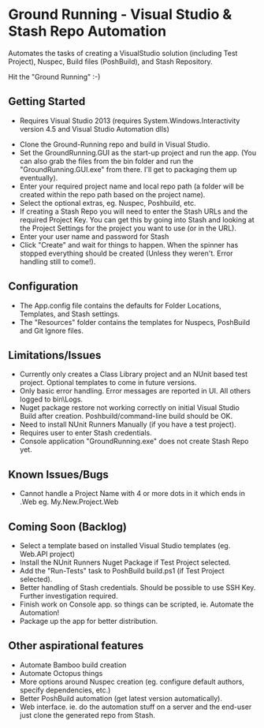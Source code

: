 Ground Running - Visual Studio & Stash Repo Automation
======================================================

Automates the tasks of creating a VisualStudio solution (including Test Project), Nuspec, Build files (PoshBuild), and Stash Repository.  

Hit the "Ground Running" :-)


Getting Started
---------------
* Requires Visual Studio 2013 (requires System.Windows.Interactivity version 4.5  and Visual Studio Automation dlls)
- Clone the Ground-Running repo and build in Visual Studio.
- Set the GroundRunning.GUI as the start-up project and run the app.  (You can also grab the files from the bin folder and run the "GroundRunning.GUI.exe" from there.  I'll get to packaging them up eventually).
- Enter your required project name and local repo path (a folder will be created within the repo path based on the project name).
- Select the optional extras, eg. Nuspec, Poshbuild, etc.
- If creating a Stash Repo you will need to enter the Stash URLs and the required Project Key. You can get this by going into Stash and looking at the Project Settings for the project you want to use (or in the URL).
- Enter your user name and password for Stash
- Click "Create" and wait for things to happen.  When the spinner has stopped everything should be created (Unless they weren't.  Error handling still to come!).  


Configuration
-------------
- The App.config file contains the defaults for Folder Locations, Templates, and Stash settings.
- The "Resources" folder contains the templates for Nuspecs, PoshBuild and Git Ignore files.


Limitations/Issues
------------------
- Currently only creates a Class Library project and an NUnit based test project.  Optional templates to come in future versions.
- Only basic error handling. Error messages are reported in UI.  All others logged to bin\Logs\. 
- Nuget package restore not working correctly on initial Visual Studio Build after creation.  Poshbuild/command-line build should be OK.  
- Need to install NUnit Runners  Manually (if you have a test project).
- Requires user to enter Stash credentials.  
- Console application "GroundRunning.exe" does not create Stash Repo yet.

Known Issues/Bugs
-----------------
- Cannot handle a Project Name with 4 or more dots in it which ends in .Web eg. My.New.Project.Web  


Coming Soon (Backlog)
--------------------
- Select a template based on installed Visual Studio templates (eg. Web.API project)
- Install the NUnit Runners Nuget Package if Test Project selected. 
- Add the "Run-Tests" task to PoshBuild build.ps1 (if Test Project selected).
- Better handling of Stash credentials. Should be possible to use SSH Key. Further investigation required.
- Finish work on Console app.  so things can be scripted, ie. Automate the Automation!
- Package up the app for better distribution.


Other aspirational features
---------------------------
- Automate Bamboo build creation
- Automate Octopus things
- More options around Nuspec creation (eg. configure default authors, specify dependencies, etc.)
- Better PoshBuild automation (get latest version automatically).
- Web interface. ie. do the automation stuff on a server and the end-user just clone the generated repo from Stash.
